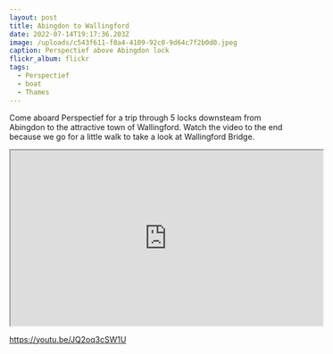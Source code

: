 ```yaml
---
layout: post
title: Abingdon to Wallingford
date: 2022-07-14T19:17:36.203Z
image: /uploads/c543f611-f0a4-4109-92c0-9d64c7f2b0d0.jpeg
caption: Perspectief above Abingdon lock
flickr_album: flickr
tags:
  - Perspectief
  - boat
  - Thames
---
```



Come aboard Perspectief for a trip through 5 locks downsteam from Abingdon to the attractive town of Wallingford. Watch the video to the end because we go for a little walk to take a look at Wallingford Bridge.

<div class="video-box"><iframe width="560" height="315" src="https://www.youtube.com/embed/JQ2oq3cSW1U?rel=0" allow="accelerometer; autoplay; encrypted-media; gyroscope; picture-in-picture" allowfullscreen></iframe></div>

https://youtu.be/JQ2oq3cSW1U